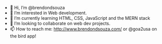 - 👋 Hi, I’m @brendondsouza
- 👀 I’m interested in Web development.
- 🌱 I’m currently learning HTML, CSS, JavaScript and the MERN stack
- 💞️ I’m looking to collaborate on web dev projects.
- 📫 How to reach me: http://www.brendondsouza.com/ or @goa2usa on the bird app!

<!---
brendondsouza/brendondsouza is a ✨ special ✨ repository because its `README.md` (this file) appears on your GitHub profile.
You can click the Preview link to take a look at your changes.
--->
